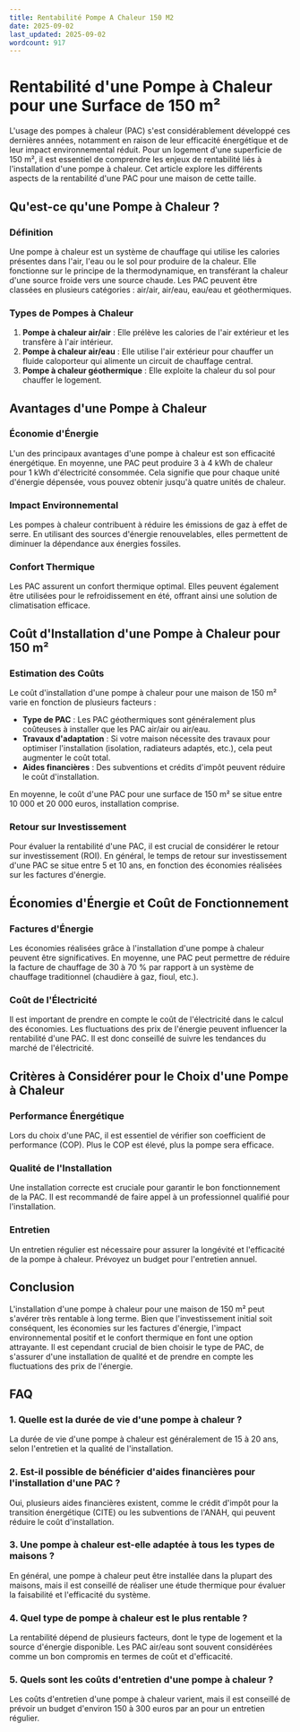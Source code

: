 ```yaml
---
title: Rentabilité Pompe A Chaleur 150 M2
date: 2025-09-02
last_updated: 2025-09-02
wordcount: 917
---
```


# Rentabilité d'une Pompe à Chaleur pour une Surface de 150 m²

L'usage des pompes à chaleur (PAC) s'est considérablement développé ces dernières années, notamment en raison de leur efficacité énergétique et de leur impact environnemental réduit. Pour un logement d'une superficie de 150 m², il est essentiel de comprendre les enjeux de rentabilité liés à l'installation d'une pompe à chaleur. Cet article explore les différents aspects de la rentabilité d'une PAC pour une maison de cette taille.

## Qu'est-ce qu'une Pompe à Chaleur ?

### Définition

Une pompe à chaleur est un système de chauffage qui utilise les calories présentes dans l'air, l'eau ou le sol pour produire de la chaleur. Elle fonctionne sur le principe de la thermodynamique, en transférant la chaleur d'une source froide vers une source chaude. Les PAC peuvent être classées en plusieurs catégories : air/air, air/eau, eau/eau et géothermiques.

### Types de Pompes à Chaleur

1. **Pompe à chaleur air/air** : Elle prélève les calories de l'air extérieur et les transfère à l'air intérieur.
2. **Pompe à chaleur air/eau** : Elle utilise l'air extérieur pour chauffer un fluide caloporteur qui alimente un circuit de chauffage central.
3. **Pompe à chaleur géothermique** : Elle exploite la chaleur du sol pour chauffer le logement.

## Avantages d'une Pompe à Chaleur

### Économie d'Énergie

L'un des principaux avantages d'une pompe à chaleur est son efficacité énergétique. En moyenne, une PAC peut produire 3 à 4 kWh de chaleur pour 1 kWh d'électricité consommée. Cela signifie que pour chaque unité d'énergie dépensée, vous pouvez obtenir jusqu'à quatre unités de chaleur.

### Impact Environnemental

Les pompes à chaleur contribuent à réduire les émissions de gaz à effet de serre. En utilisant des sources d'énergie renouvelables, elles permettent de diminuer la dépendance aux énergies fossiles.

### Confort Thermique

Les PAC assurent un confort thermique optimal. Elles peuvent également être utilisées pour le refroidissement en été, offrant ainsi une solution de climatisation efficace.

## Coût d'Installation d'une Pompe à Chaleur pour 150 m²

### Estimation des Coûts

Le coût d'installation d'une pompe à chaleur pour une maison de 150 m² varie en fonction de plusieurs facteurs :

- **Type de PAC** : Les PAC géothermiques sont généralement plus coûteuses à installer que les PAC air/air ou air/eau.
- **Travaux d'adaptation** : Si votre maison nécessite des travaux pour optimiser l'installation (isolation, radiateurs adaptés, etc.), cela peut augmenter le coût total.
- **Aides financières** : Des subventions et crédits d'impôt peuvent réduire le coût d'installation.

En moyenne, le coût d'une PAC pour une surface de 150 m² se situe entre 10 000 et 20 000 euros, installation comprise.

### Retour sur Investissement

Pour évaluer la rentabilité d'une PAC, il est crucial de considérer le retour sur investissement (ROI). En général, le temps de retour sur investissement d'une PAC se situe entre 5 et 10 ans, en fonction des économies réalisées sur les factures d'énergie.

## Économies d'Énergie et Coût de Fonctionnement

### Factures d'Énergie

Les économies réalisées grâce à l'installation d'une pompe à chaleur peuvent être significatives. En moyenne, une PAC peut permettre de réduire la facture de chauffage de 30 à 70 % par rapport à un système de chauffage traditionnel (chaudière à gaz, fioul, etc.).

### Coût de l'Électricité

Il est important de prendre en compte le coût de l'électricité dans le calcul des économies. Les fluctuations des prix de l'énergie peuvent influencer la rentabilité d'une PAC. Il est donc conseillé de suivre les tendances du marché de l'électricité.

## Critères à Considérer pour le Choix d'une Pompe à Chaleur

### Performance Énergétique

Lors du choix d'une PAC, il est essentiel de vérifier son coefficient de performance (COP). Plus le COP est élevé, plus la pompe sera efficace.

### Qualité de l'Installation

Une installation correcte est cruciale pour garantir le bon fonctionnement de la PAC. Il est recommandé de faire appel à un professionnel qualifié pour l'installation.

### Entretien

Un entretien régulier est nécessaire pour assurer la longévité et l'efficacité de la pompe à chaleur. Prévoyez un budget pour l'entretien annuel.

## Conclusion

L'installation d'une pompe à chaleur pour une maison de 150 m² peut s'avérer très rentable à long terme. Bien que l'investissement initial soit conséquent, les économies sur les factures d'énergie, l'impact environnemental positif et le confort thermique en font une option attrayante. Il est cependant crucial de bien choisir le type de PAC, de s'assurer d'une installation de qualité et de prendre en compte les fluctuations des prix de l'énergie.

## FAQ

### 1. Quelle est la durée de vie d'une pompe à chaleur ?

La durée de vie d'une pompe à chaleur est généralement de 15 à 20 ans, selon l'entretien et la qualité de l'installation.

### 2. Est-il possible de bénéficier d'aides financières pour l'installation d'une PAC ?

Oui, plusieurs aides financières existent, comme le crédit d'impôt pour la transition énergétique (CITE) ou les subventions de l'ANAH, qui peuvent réduire le coût d'installation.

### 3. Une pompe à chaleur est-elle adaptée à tous les types de maisons ?

En général, une pompe à chaleur peut être installée dans la plupart des maisons, mais il est conseillé de réaliser une étude thermique pour évaluer la faisabilité et l'efficacité du système.

### 4. Quel type de pompe à chaleur est le plus rentable ?

La rentabilité dépend de plusieurs facteurs, dont le type de logement et la source d'énergie disponible. Les PAC air/eau sont souvent considérées comme un bon compromis en termes de coût et d'efficacité.

### 5. Quels sont les coûts d'entretien d'une pompe à chaleur ?

Les coûts d'entretien d'une pompe à chaleur varient, mais il est conseillé de prévoir un budget d'environ 150 à 300 euros par an pour un entretien régulier.